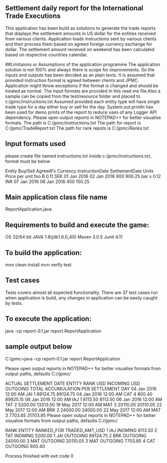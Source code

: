 ## Settlement daily report for the International Trade Executions
This application has been build as solutions to generate the trade reports that displays the settlement amounts in US dollar for the entities received from various clients.
Application loads instructions sent by various clients and then process them based on agreed foreign currency exchange for dollar.
The settlement amount received on weekend has been calculated based on respective countries calendar.


##Limitaions or Assumptions of the application programme
The application solution is not 100% and always there is scope for improvements.
So the inputs and outputs has been decided as an plain texts.
It is assumed that provided instruction format is agreed between clients and JPMC.
Application might throw exceptions if the format is changed and should be treated as normal.
The input formats are provided in this read me file.Also a sample can be copied from the test/resource folder and placed to c:/jpmc/instructions.txt
Assumed provided each entity type will have single trade type for a day either buy or sell for the day.
System.out.println has been used for demo prints of the report to reduce uses of any Logger API dependency.
Please open output reports in NOTEPAD++ for better visualise formats.
The path is C:/jpmc/instructions.txt
The path for report is C:/jpmc/TradeReport.txt
The path for rank repots is C:/jpmc/Ranks.txt

## Input formats used
please create file named instructions.txt inside c:/jpmc/instructions.txt, format must be below

Entity Buy/Sell AgreedFx Currency InstructionDate SettlementDate Units Price per unit
foo B 0.11 SEK 01 Jan 2016 02 Jan 2016 900 900.25
bar s 0.12 INR 07 Jan 2016 06 Jan 2016 450 150.25

## Main application class file name
  ReportApplication.java


## Requirements to build and execute the game:
OS 32/64 bit
JAVA 1.8(jdk1.8.0_40)
Maven 3.0.5
Junit 4.11

## To build the application:
 mvn clean install
 mvn verify test

## Test cases
Tests covers almost all expected functionality.
There are 37 test cases run when application is build, any changes in application can be easily caught by tests.

## To execute the application:
java -cp report-0.1.jar report.ReportApplication


##  sample output below
C:\jpmc>java -cp report-0.1.jar report.ReportApplication

Please open output reports in NOTEPAD++ for better visualise formats from output paths, defaults C://jpmc/


ACTUAL SETTLEMENT DATE		ENTITY		RANK 		USD INCOMING		USD OUTGOING		TOTAL ACCUMULATION PER SETTLEMENT DAY
04 Jan 2016 12:00 AM		JAI			1								89124.75				89124.75
04 Jan 2016 12:00 AM		CAT			4								800.40				89925.15
06 Jan 2016 12:00 AM		IAJ			1			8113.50									8113.50
06 Jan 2016 12:00 AM		TAT			2			5200.00									13313.50
19 May 2017 12:00 AM		MAT			3								20110.05				20110.05
22 May 2017 12:00 AM		BRK			2								24000.00				24000.00
22 May 2017 12:00 AM		MAT			3								7703.85				31703.85
Please open output reports in NOTEPAD++ for better visualise formats from output paths, defaults C://jpmc/

RANK 	ENTITY	RANKED_FOR	 TRADED_AMT_USD
1		IAJ		INOMING		8113.50
2		TAT		INOMING		5200.00
1		JAI		OUTGOING		89124.75
2		BRK		OUTGOING		24000.00
3		MAT		OUTGOING		20110.05
3		MAT		OUTGOING		7703.85
4		CAT		OUTGOING		800.40

Process finished with exit code 0
